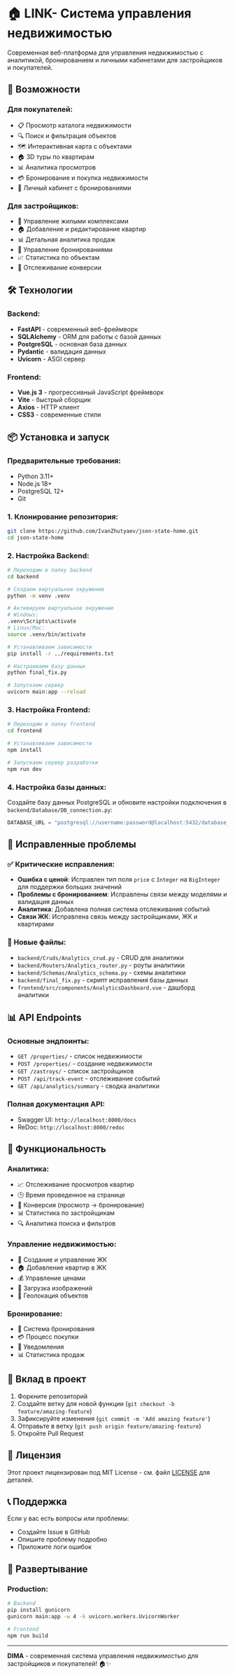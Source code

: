 # 🏠 LINK- Система управления недвижимостью

Современная веб-платформа для управления недвижимостью с аналитикой, бронированием и личными кабинетами для застройщиков и покупателей.

## 🚀 Возможности

### Для покупателей:
- 📋 Просмотр каталога недвижимости
- 🔍 Поиск и фильтрация объектов
- 🗺️ Интерактивная карта с объектами
- 🏠 3D туры по квартирам
- 📊 Аналитика просмотров
- 💳 Бронирование и покупка недвижимости
- 👤 Личный кабинет с бронированиями

### Для застройщиков:
- 🏢 Управление жилыми комплексами
- 🏠 Добавление и редактирование квартир
- 📊 Детальная аналитика продаж
- 👥 Управление бронированиями
- 📈 Статистика по объектам
- 🎯 Отслеживание конверсии

## 🛠️ Технологии

### Backend:
- **FastAPI** - современный веб-фреймворк
- **SQLAlchemy** - ORM для работы с базой данных
- **PostgreSQL** - основная база данных
- **Pydantic** - валидация данных
- **Uvicorn** - ASGI сервер

### Frontend:
- **Vue.js 3** - прогрессивный JavaScript фреймворк
- **Vite** - быстрый сборщик
- **Axios** - HTTP клиент
- **CSS3** - современные стили

## 📦 Установка и запуск

### Предварительные требования:
- Python 3.11+
- Node.js 18+
- PostgreSQL 12+
- Git

### 1. Клонирование репозитория:
```bash
git clone https://github.com/IvanZhutyaev/json-state-home.git
cd json-state-home
```

### 2. Настройка Backend:

```bash
# Переходим в папку backend
cd backend

# Создаем виртуальное окружение
python -m venv .venv

# Активируем виртуальное окружение
# Windows:
.venv\Scripts\activate
# Linux/Mac:
source .venv/bin/activate

# Устанавливаем зависимости
pip install -r ../requirements.txt

# Настраиваем базу данных
python final_fix.py

# Запускаем сервер
uvicorn main:app --reload
```

### 3. Настройка Frontend:

```bash
# Переходим в папку frontend
cd frontend

# Устанавливаем зависимости
npm install

# Запускаем сервер разработки
npm run dev
```

### 4. Настройка базы данных:

Создайте базу данных PostgreSQL и обновите настройки подключения в `backend/Database/DB_connection.py`:

```python
DATABASE_URL = "postgresql://username:password@localhost:5432/database_name"
```

## 🔧 Исправленные проблемы

### ✅ Критические исправления:
- **Ошибка с ценой**: Исправлен тип поля `price` с `Integer` на `BigInteger` для поддержки больших значений
- **Проблемы с бронированием**: Исправлены связи между моделями и валидация данных
- **Аналитика**: Добавлена полная система отслеживания событий
- **Связи ЖК**: Исправлена связь между застройщиками, ЖК и квартирами

### 📁 Новые файлы:
- `backend/Cruds/Analytics_crud.py` - CRUD для аналитики
- `backend/Routers/Analytics_router.py` - роуты аналитики
- `backend/Schemas/Analytics_schema.py` - схемы аналитики
- `backend/final_fix.py` - скрипт исправления базы данных
- `frontend/src/components/AnalyticsDashboard.vue` - дашборд аналитики

## 📊 API Endpoints

### Основные эндпоинты:
- `GET /properties/` - список недвижимости
- `POST /properties/` - создание недвижимости
- `GET /zastroys/` - список застройщиков
- `POST /api/track-event` - отслеживание событий
- `GET /api/analytics/summary` - сводка аналитики

### Полная документация API:
- Swagger UI: `http://localhost:8000/docs`
- ReDoc: `http://localhost:8000/redoc`

## 🎯 Функциональность

### Аналитика:
- 📈 Отслеживание просмотров квартир
- 🕒 Время проведенное на странице
- 🎯 Конверсия (просмотр → бронирование)
- 📊 Статистика по застройщикам
- 🔍 Аналитика поиска и фильтров

### Управление недвижимостью:
- 🏢 Создание и управление ЖК
- 🏠 Добавление квартир в ЖК
- 💰 Управление ценами
- 📸 Загрузка изображений
- 📍 Геолокация объектов

### Бронирование:
- 📅 Система бронирования
- 💳 Процесс покупки
- 📧 Уведомления
- 📊 Статистика продаж

## 🤝 Вклад в проект

1. Форкните репозиторий
2. Создайте ветку для новой функции (`git checkout -b feature/amazing-feature`)
3. Зафиксируйте изменения (`git commit -m 'Add amazing feature'`)
4. Отправьте в ветку (`git push origin feature/amazing-feature`)
5. Откройте Pull Request

## 📝 Лицензия

Этот проект лицензирован под MIT License - см. файл [LICENSE](LICENSE) для деталей.

## 📞 Поддержка

Если у вас есть вопросы или проблемы:
- Создайте Issue в GitHub
- Опишите проблему подробно
- Приложите логи ошибок

## 🚀 Развертывание

### Production:
```bash
# Backend
pip install gunicorn
gunicorn main:app -w 4 -k uvicorn.workers.UvicornWorker

# Frontend
npm run build
```

---

**DIMA** - современная система управления недвижимостью для застройщиков и покупателей! 🏠✨
